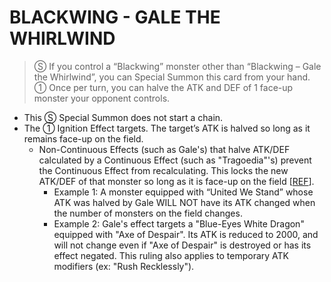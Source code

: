 
# BLACKWING - GALE THE WHIRLWIND  
> Ⓢ If you control a “Blackwing” monster other than “Blackwing – Gale the Whirlwind”, you can Special Summon this card from your hand.  
① Once per turn, you can halve the ATK and DEF of 1 face-up monster your opponent controls.

*   This Ⓢ Special Summon does not start a chain.
*   The ① Ignition Effect targets. The target’s ATK is halved so long as it remains face-up on the field.
    *   Non-Continuous Effects (such as Gale's) that halve ATK/DEF calculated by a Continuous Effect (such as "Tragoedia"'s) prevent the Continuous Effect from recalculating. This locks the new ATK/DEF of that monster so long as it is face-up on the field \[[REF](http://duelistgroundz.com/index.php?/topic/105886-tragoedia-being-summoned-while-black-garden-is-active/&tab=comments#comment-2112568)\].
        *   Example 1: A monster equipped with “United We Stand” whose ATK was halved by Gale WILL NOT have its ATK changed when the number of monsters on the field changes.
        *   Example 2: Gale's effect targets a "Blue-Eyes White Dragon" equipped with "Axe of Despair". Its ATK is reduced to 2000, and will not change even if "Axe of Despair" is destroyed or has its effect negated. This ruling also applies to temporary ATK modifiers (ex: "Rush Recklessly").

  